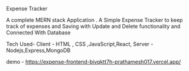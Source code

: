 Expense Tracker

A complete MERN stack Application . A Simple Expense Tracker to keep track of expenses and Saving with 
Update and Delete functionality and Connected With Database

Tech Used-
Client - HTML , CSS ,JavaScript,React,
Server - Nodejs,Express,MongoDB


demo -  https://expense-frontend-bivqktt7h-prathamesh017.vercel.app/


